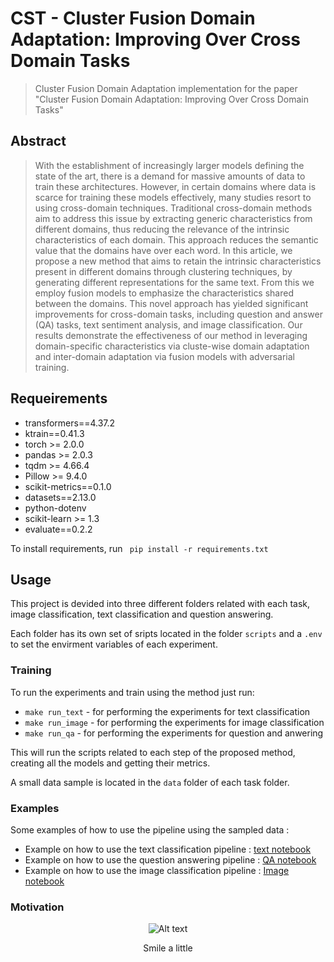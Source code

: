 # CST - Cluster Fusion Domain Adaptation: Improving Over Cross Domain Tasks

> Cluster Fusion Domain Adaptation implementation for the paper "Cluster Fusion Domain Adaptation: Improving Over Cross Domain Tasks" 

## Abstract

 > With the establishment of increasingly larger models defining the state of the art, there is a demand for massive amounts of data to train these architectures. However, in certain domains where data is scarce for training these models effectively, many studies resort to using cross-domain techniques. Traditional cross-domain methods aim to address this issue by extracting generic characteristics from different domains, thus reducing the relevance of the intrinsic characteristics of each domain. This approach reduces the semantic value that the domains have over each word. In this article, we propose a new method that aims to retain the intrinsic characteristics present in different domains through clustering techniques, by generating different representations for the same text. From this we employ fusion models to emphasize the characteristics shared between the domains. This novel approach has yielded significant improvements for cross-domain tasks, including question and answer (QA) tasks, text sentiment analysis, and image classification. Our results demonstrate the effectiveness of our method in leveraging domain-specific characteristics via cluste-wise domain adaptation and inter-domain adaptation via fusion models with adversarial training.




## Requeirements

- transformers==4.37.2
- ktrain==0.41.3
- torch >= 2.0.0
- pandas >= 2.0.3
- tqdm >= 4.66.4
- Pillow >= 9.4.0
- scikit-metrics==0.1.0
- datasets==2.13.0
- python-dotenv
- scikit-learn >= 1.3
- evaluate==0.2.2

To install requirements, run <code> pip install -r requirements.txt </code>

## Usage

This project is devided into three different folders related with each task, image classification, text classification and question answering.

Each folder has its own set of sripts located in the folder <code>scripts</code> and a <code>.env</code> to set the envirment variables of each experiment.

### Training

To run the experiments and train using the method just run:
 - <code>make run_text</code> - for performing the experiments for text classification
 - <code>make run_image</code> - for performing the experiments for image classification
 - <code>make run_qa</code> - for performing the experiments for question and anwering

This will run the scripts related to each step of the proposed method, creating all the models and getting their metrics.

A small data sample is located in the <code>data</code> folder of each task folder.

### Examples

Some examples of how to use the pipeline using the sampled data :
 - Example on how to use the text classification pipeline : [text notebook](https://colab.research.google.com/drive/1UL1CHFUrbTIhpD3asKJtS9zNw8Cjvg7h?usp=drive_open)
 - Example on how to use the question answering pipeline : [QA notebook](https://colab.research.google.com/drive/1ffXS3gJRv_YvbQN2YM39aKwNIouaqNFe#scrollTo=AD6R33_RLI6_)
 - Example on how to use the image classification pipeline : [Image notebook](https://colab.research.google.com/drive/1OvVzwbU8aMxm5M6ZceauDjZuB3g96bkm#scrollTo=kv8wqZWMTnm_)


### Motivation

<p align="center">
  <img src="https://redefineschool.files.wordpress.com/2017/05/jordan-peterson.png" alt="Alt text">
</p>
<p align="center">Smile a little</p>